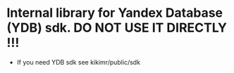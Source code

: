 # Internal library for Yandex Database (YDB) sdk. DO NOT USE IT DIRECTLY !!!

- If you need YDB sdk see kikimr/public/sdk
